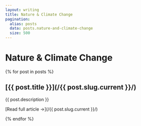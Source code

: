 ```yaml
---
layout: writing
title: Nature & Climate Change
pagination:
  alias: posts
  data: posts.nature-and-climate-change
  size: 500
---
```


# Nature & Climate Change

{% for post in posts %}
<div class="card">
  <div class="image">
    </div>
    <div class="text">
  
## [{{ post.title }}](/{{ post.slug.current }}/)

{{ post.description }}

[Read full article &rarr;](/{{ post.slug.current }}/)

  </div>
</div>

{% endfor %}
